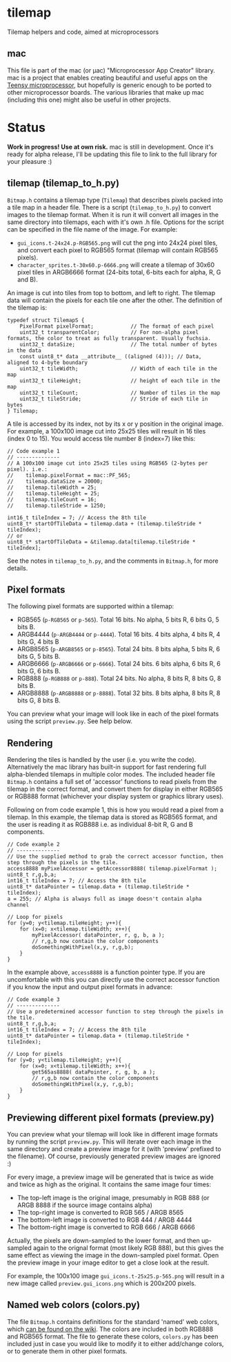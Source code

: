 # tilemap
Tilemap helpers and code, aimed at microprocessors

## mac
This file is part of the mac (or μac) "Microprocessor App Creator" library.
mac is a project that enables creating beautiful and useful apps on the [Teensy microprocessor](https://www.pjrc.com/teensy/), but hopefully is generic enough to be ported to other microprocessor boards. The various libraries that make up mac (including this one) might also be useful in other projects.

# Status
**Work in progress! Use at own risk.**
mac is still in development. Once it's ready for alpha release, I'll be updating this file to link to the full library for your pleasure :) 

## tilemap (tilemap_to_h.py)
`Bitmap.h` contains a tilemap type (`Tilemap`) that describes pixels packed into a tile map in a header file. There is a script (`tilemap_to_h.py`) to convert images to the tilemap format. When it is run it will convert all images in the same directory into tilemaps, each with it's own .h file. Options for the script can be specified in the file name of the image. For example:
 
* `gui_icons.t-24x24.p-RGB565.png` will cut the png into 24x24 pixel tiles, and convert each pixel to RGB565 format (tilemap will contain RGB565 pixels).
* `character_sprites.t-30x60.p-6666.png` will create a tilemap of 30x60 pixel tiles in ARGB6666 format (24-bits total, 6-bits each for alpha, R, G and B).
 
An image is cut into tiles from top to bottom, and left to right. The tilemap data will contain the pixels for each tile one after the other. The definition of the tilemap is:
````
typedef struct TilemapS {
    PixelFormat pixelFormat;            // The format of each pixel
    uint32_t transparentColor;          // For non-alpha pixel formats, the color to treat as fully transparent. Usually fuchsia.
    uint32_t dataSize;                  // The total number of bytes in the data
    const uint8_t* data __attribute__ ((aligned (4))); // Data, aligned to 4-byte boundary
    uint32_t tileWidth;                 // Width of each tile in the map
    uint32_t tileHeight;                // height of each tile in the map
    uint32_t tileCount;                 // Number of tiles in the map
    uint32_t tileStride;                // Stride of each tile in bytes
} Tilemap;
````
A tile is accessed by its index, not by its x or y position in the original image. For example, a 100x100 image cut into 25x25 tiles will result in 16 tiles (index 0 to 15). You would access tile number 8 (index=7) like this:
````
// Code example 1
// --------------
// A 100x100 image cut into 25x25 tiles using RGB565 (2-bytes per pixel). i.e.:
//    tilemap.pixelFormat = mac::PF_565;
//    tilemap.dataSize = 20000;
//    tilemap.tileWidth = 25;
//    tilemap.tileHeight = 25;
//    tilemap.tileCount = 16;
//    tilemap.tileStride = 1250; 

int16_t tileIndex = 7; // Access the 8th tile
uint8_t* startOfTileData = tilemap.data + (tilemap.tileStride * tileIndex);
// or
uint8_t* startOfTileData = &tilemap.data[tilemap.tileStride * tileIndex];
````
See the notes in `tilemap_to_h.py`, and the comments in `Bitmap.h`, for more details.
 
## Pixel formats
The following pixel formats are supported within a tilemap:

* RGB565 (`p-RGB565` or `p-565`). Total 16 bits. No alpha, 5 bits R, 6 bits G, 5 bits B.
* ARGB4444 (`p-ARGB4444` or `p-4444`). Total 16 bits. 4 bits alpha, 4 bits R, 4 bits G, 4 bits B
* ARGB8565 (`p-ARGB8565` or `p-8565`). Total 24 bits. 8 bits alpha, 5 bits R, 6 bits G, 5 bits B.
* ARGB6666 (`p-ARGB6666` or `p-6666`). Total 24 bits. 6 bits alpha, 6 bits R, 6 bits G, 6 bits B.
* RGB888 (`p-RGB888` or `p-888`). Total 24 bits. No alpha, 8 bits R, 8 bits G, 8 bits B.
* ARGB8888 (`p-ARGB8888` or `p-8888`). Total 32 bits. 8 bits alpha, 8 bits R, 8 bits G, 8 bits B.
 
You can preview what your image will look like in each of the pixel formats using the script `preview.py`. See help below.

## Rendering
Rendering the tiles is handled by the user (i.e. you write the code). Alternatively the mac library has built-in support for fast rendering full alpha-blended tilemaps in multiple color modes. The included header file `Bitmap.h` contains a full set of 'accessor' functions to read pixels from the tilemap in the correct format, and convert them for display in either RGB565 or RGB888 format (whichever your display system or graphics library uses).

Following on from code example 1, this is how you would read a pixel from a tilemap. In this example, the tilemap data is stored as RGB565 format, and the user is reading it as RGB888 i.e. as individual 8-bit R, G and B components.
````
// Code example 2
// --------------
// Use the supplied method to grab the correct accessor function, then step through the pixels in the tile.
access8888 myPixelAccessor = getAccessor8888( tilemap.pixelFormat );
uint8_t r,g,b,a;
int16_t tileIndex = 7; // Access the 8th tile
uint8_t* dataPointer = tilemap.data + (tilemap.tileStride * tileIndex);
a = 255; // Alpha is always full as image doesn't contain alpha channel

// Loop for pixels
for (y=0; y<tilemap.tileHeight; y++){
    for (x=0; x<tilemap.tileWidth; x++){
        myPixelAccessor( dataPointer, r, g, b, a );
        // r,g,b now contain the color components
        doSomethingWithPixel(x,y, r,g,b);
    }
}
````
In the example above, `access8888` is a function pointer type. If you are uncomfortable with this you can directly use the correct accessor function if you know the input and output pixel formats in advance:
````
// Code example 3
// --------------
// Use a predetermined accessor function to step through the pixels in the tile.
uint8_t r,g,b,a;
int16_t tileIndex = 7; // Access the 8th tile
uint8_t* dataPointer = tilemap.data + (tilemap.tileStride * tileIndex);

// Loop for pixels
for (y=0; y<tilemap.tileHeight; y++){
    for (x=0; x<tilemap.tileWidth; x++){
        get565as8888( dataPointer, r, g, b, a );
        // r,g,b now contain the color components
        doSomethingWithPixel(x,y, r,g,b);
    }
}
````
## Previewing different pixel formats (preview.py)
You can preview what your tilemap will look like in different image formats by running the script `preview.py`. This will iterate over each image in the same directory and create a preview image for it (with 'preview' prefixed to the filename). Of course, previously generated preview images are ignored :)

For every image, a preview image will be generated that is twice as wide and twice as high as the original. It contains the same image four times:

* The top-left image is the original image, presumably in RGB 888 (or ARGB 8888 if the source image contains alpha)
* The top-right image is converted to RGB 565 / ARGB 8565
* The bottom-left image is converted to RGB 444 / ARGB 4444
* The bottom-right image is converted to RGB 666 / ARGB 6666

Actually, the pixels are down-sampled to the lower format, and then up-sampled again to the orignal format (most likely RGB 888), but this gives the same effect as viewing the image in the down-sampled pixel format. Open the preview image in your image editor to get a close look at the result.

For example, the 100x100 image `gui_icons.t-25x25.p-565.png` will result in a new image called `preview.gui_icons.png` which is 200x200 pixels.

## Named web colors (colors.py)
The file `Bitmap.h` contains definitions for the standard 'named' web colors, which [can be found on the wiki](https://en.wikipedia.org/wiki/Web_colors#X11_color_names). The colors are included in both RGB888 and RGB565 format. The file to generate these colors, `colors.py` has been included just in case you would like to modify it to either add/change colors, or to generate them in other pixel formats.
